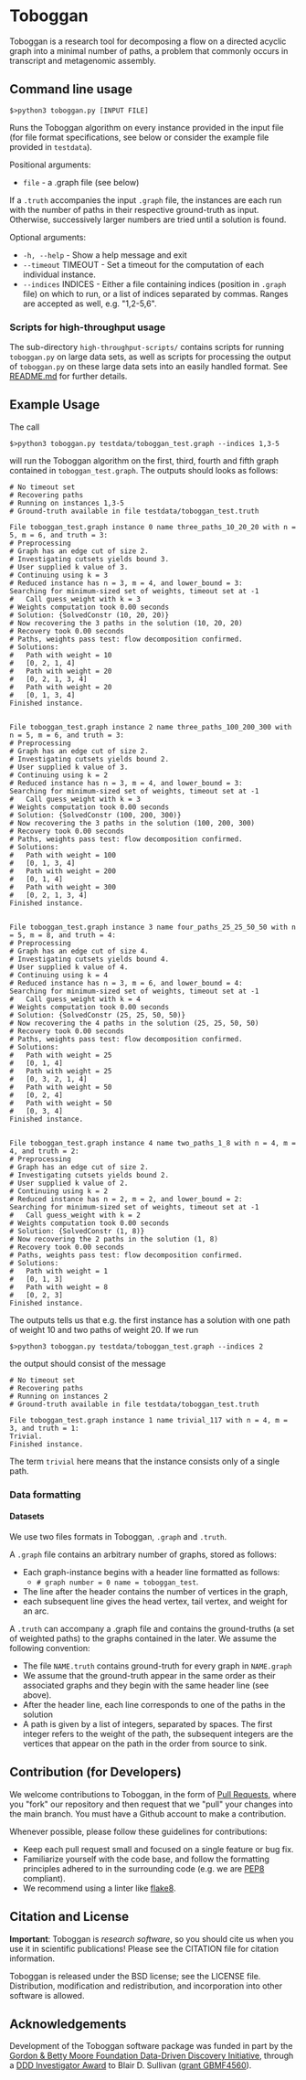 # Toboggan

Toboggan is a research tool for decomposing a flow on a directed acyclic graph into a minimal number of paths, a problem that commonly occurs in transcript and metagenomic assembly.

## Command line usage
```
$>python3 toboggan.py [INPUT FILE]
```
Runs the Toboggan algorithm on every instance provided in the input file (for file format specifications,
see below or consider the example file provided in `testdata`).

Positional arguments:
  * `file` - a .graph file (see below)

If a `.truth` accompanies the input `.graph` file, the instances are each run with the number of
paths in their respective ground-truth as input. Otherwise, successively larger numbers are
tried until a solution is found.

Optional arguments:
  * `-h, --help` - Show a help message and exit
  * `--timeout` TIMEOUT - Set a timeout for the computation of each individual instance.
  * `--indices` INDICES -  Either a file containing indices (position in `.graph`
                     file) on which to run, or a list of indices separated by
                     commas. Ranges are accepted as well, e.g. "1,2-5,6".

### Scripts for high-throughput usage
The sub-directory `high-throughput-scripts/` contains scripts for running `toboggan.py` on large data sets, as well as scripts for processing the output of `toboggan.py` on these large data sets into an easily handled format.
See [README.md](./high-throughput-scripts/README.md) for further details.

## Example Usage

The call
```
$>python3 toboggan.py testdata/toboggan_test.graph --indices 1,3-5
```
will run the Toboggan algorithm on the first, third, fourth and fifth graph
contained in `toboggan_test.graph`. The outputs should looks as follows:

```
# No timeout set
# Recovering paths
# Running on instances 1,3-5
# Ground-truth available in file testdata/toboggan_test.truth

File toboggan_test.graph instance 0 name three_paths_10_20_20 with n = 5, m = 6, and truth = 3:
# Preprocessing
# Graph has an edge cut of size 2.
# Investigating cutsets yields bound 3.
# User supplied k value of 3.
# Continuing using k = 3
# Reduced instance has n = 3, m = 4, and lower_bound = 3:
Searching for minimum-sized set of weights, timeout set at -1
#   Call guess_weight with k = 3
# Weights computation took 0.00 seconds
# Solution: {SolvedConstr (10, 20, 20)}
# Now recovering the 3 paths in the solution (10, 20, 20)
# Recovery took 0.00 seconds
# Paths, weights pass test: flow decomposition confirmed.
# Solutions:
#   Path with weight = 10
#   [0, 2, 1, 4]
#   Path with weight = 20
#   [0, 2, 1, 3, 4]
#   Path with weight = 20
#   [0, 1, 3, 4]
Finished instance.


File toboggan_test.graph instance 2 name three_paths_100_200_300 with n = 5, m = 6, and truth = 3:
# Preprocessing
# Graph has an edge cut of size 2.
# Investigating cutsets yields bound 2.
# User supplied k value of 3.
# Continuing using k = 2
# Reduced instance has n = 3, m = 4, and lower_bound = 3:
Searching for minimum-sized set of weights, timeout set at -1
#   Call guess_weight with k = 3
# Weights computation took 0.00 seconds
# Solution: {SolvedConstr (100, 200, 300)}
# Now recovering the 3 paths in the solution (100, 200, 300)
# Recovery took 0.00 seconds
# Paths, weights pass test: flow decomposition confirmed.
# Solutions:
#   Path with weight = 100
#   [0, 1, 3, 4]
#   Path with weight = 200
#   [0, 1, 4]
#   Path with weight = 300
#   [0, 2, 1, 3, 4]
Finished instance.


File toboggan_test.graph instance 3 name four_paths_25_25_50_50 with n = 5, m = 8, and truth = 4:
# Preprocessing
# Graph has an edge cut of size 4.
# Investigating cutsets yields bound 4.
# User supplied k value of 4.
# Continuing using k = 4
# Reduced instance has n = 3, m = 6, and lower_bound = 4:
Searching for minimum-sized set of weights, timeout set at -1
#   Call guess_weight with k = 4
# Weights computation took 0.00 seconds
# Solution: {SolvedConstr (25, 25, 50, 50)}
# Now recovering the 4 paths in the solution (25, 25, 50, 50)
# Recovery took 0.00 seconds
# Paths, weights pass test: flow decomposition confirmed.
# Solutions:
#   Path with weight = 25
#   [0, 1, 4]
#   Path with weight = 25
#   [0, 3, 2, 1, 4]
#   Path with weight = 50
#   [0, 2, 4]
#   Path with weight = 50
#   [0, 3, 4]
Finished instance.


File toboggan_test.graph instance 4 name two_paths_1_8 with n = 4, m = 4, and truth = 2:
# Preprocessing
# Graph has an edge cut of size 2.
# Investigating cutsets yields bound 2.
# User supplied k value of 2.
# Continuing using k = 2
# Reduced instance has n = 2, m = 2, and lower_bound = 2:
Searching for minimum-sized set of weights, timeout set at -1
#   Call guess_weight with k = 2
# Weights computation took 0.00 seconds
# Solution: {SolvedConstr (1, 8)}
# Now recovering the 2 paths in the solution (1, 8)
# Recovery took 0.00 seconds
# Paths, weights pass test: flow decomposition confirmed.
# Solutions:
#   Path with weight = 1
#   [0, 1, 3]
#   Path with weight = 8
#   [0, 2, 3]
Finished instance.
```

The outputs tells us that e.g. the first instance has a solution with one path
of weight 10 and two paths of weight 20. If we run

```
$>python3 toboggan.py testdata/toboggan_test.graph --indices 2
```
the output should consist of the message
```
# No timeout set
# Recovering paths
# Running on instances 2
# Ground-truth available in file testdata/toboggan_test.truth

File toboggan_test.graph instance 1 name trivial_117 with n = 4, m = 3, and truth = 1:
Trivial.
Finished instance.
```

The term `trivial` here means that the instance consists only of a single path.

### Data formatting
#### Datasets

We use two files formats in Toboggan, `.graph` and `.truth`.

A `.graph` file contains an arbitrary number of graphs, stored as follows:

* Each graph-instance begins with a header  line formatted as follows:
  * `# graph number = 0 name = toboggan_test`.
* The line after the header contains the number of vertices in the graph,
* each subsequent line gives the head vertex, tail vertex, and weight for an arc.

A `.truth` can accompany a .graph file and contains the ground-truths (a set of
weighted paths) to the graphs contained in the later. We assume the following convention:

* The file `NAME.truth` contains ground-truth for every graph in `NAME.graph`
* We assume that the ground-truth appear in the same order as their associated graphs
  and they begin with the same header line (see above).
* After the header line, each line corresponds to one of the paths in the solution
* A path is given by a list of integers, separated by spaces. The first integer refers
  to the weight of the path, the subsequent integers are the vertices that appear on the path
  in the order from source to sink.

## Contribution (for Developers)

We welcome contributions to Toboggan, in the form of
[Pull Requests](https://help.github.com/articles/using-pull-requests/),
where you "fork" our repository and then request that we "pull" your changes into the main branch.
You must have a Github account to make a contribution.

Whenever possible, please follow these guidelines for contributions:

- Keep each pull request small and focused on a single feature or bug fix.
- Familiarize yourself with the code base, and follow the formatting
  principles adhered to in the surrounding code (e.g. we are
  [PEP8](https://www.python.org/dev/peps/pep-0008/) compliant).
- We recommend using a linter like
  [flake8](http://flake8.readthedocs.io/en/latest/).

## Citation and License

**Important**: Toboggan is *research software*, so you should cite us when you use it in scientific publications! Please see the CITATION file for citation information.

Toboggan is released under the BSD license; see the LICENSE file.
Distribution, modification and redistribution, and incorporation into other
software is allowed.


## Acknowledgements

Development of the Toboggan software package was funded in part by
the [Gordon & Betty Moore Foundation Data-Driven Discovery Initiative](https://www.moore.org/programs/science/data-driven-discovery),
through a [DDD Investigator Award](https://www.moore.org/programs/science/data-driven-discovery/investigators)
to Blair D. Sullivan ([grant GBMF4560](https://www.moore.org/grants/list/GBMF4560)).
